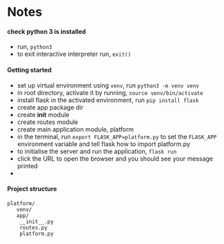 # Notes

#### check python 3 is installed
- run, `python3`
- to exit interactive interpreter run, `exit()`


#### Getting started

- set up virtual environment using `venv`, run `python3 -m venv venv`
- in root directory, activate it by running, `source venv/bin/activate`
- install flask in the activated environment, run `pip install flask`
- create app package dir
- create __init__ module
- create routes module 
- create main application module, platform
- in the terminal, run `export FLASK_APP=platform.py` to set the `FLASK_APP` environment variable and tell flask how to import platform.py
- to initialise the server and run the application, `flask run`
- click the URL to open the browser and you should see your message printed
-

#### Project structure
```
platform/
   venv/
   app/
    __init__.py
    routes.py
    platform.py
```